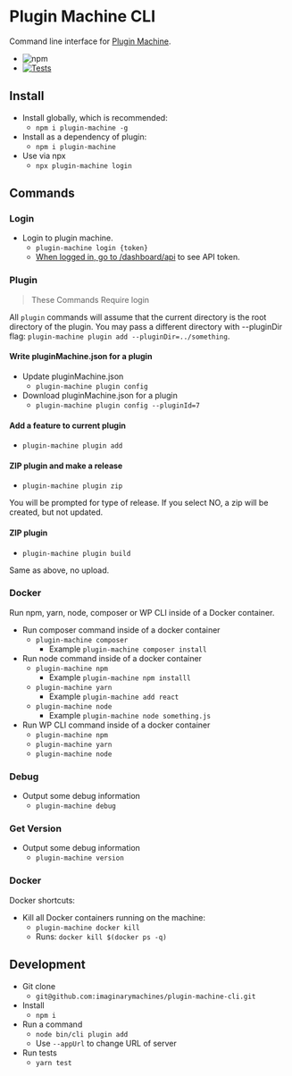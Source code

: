 # Plugin Machine CLI

Command line interface for [Plugin Machine](https://pluginmachine.com).

- ![npm](https://img.shields.io/npm/v/plugin-machine?style=flat-square)
- [![Tests](https://github.com/imaginarymachines/plugin-machine-cli/actions/workflows/node.js.yml/badge.svg)](https://github.com/imaginarymachines/plugin-machine-cli/actions/workflows/node.js.yml)
## Install

- Install globally, which is recommended:
    - `npm i plugin-machine -g`
- Install as a dependency of plugin:
    - `npm i plugin-machine`
- Use via npx
    - `npx plugin-machine login`

## Commands

### Login
- Login to plugin machine.
    - `plugin-machine login {token}`
    - [When logged in, go to /dashboard/api](https://pluginmachine.app/dashboard/api) to see API token.

### Plugin
> These Commands Require login

All `plugin` commands will assume that the current directory is the root directory of the plugin. You may pass a different directory with --pluginDir flag: `plugin-machine plugin add --pluginDir=../something`.

#### Write pluginMachine.json for a plugin

- Update pluginMachine.json
    - `plugin-machine plugin config`
- Download pluginMachine.json for a plugin
    - `plugin-machine plugin config --pluginId=7`

#### Add a feature to current plugin

- `plugin-machine plugin add`

#### ZIP plugin and make a release
- `plugin-machine plugin zip`

You will be prompted for type of release. If you select NO, a zip will be created, but not updated.

#### ZIP plugin
- `plugin-machine plugin build`

Same as above, no upload.

### Docker

Run npm, yarn, node, composer or WP CLI inside of a Docker container.

- Run composer command inside of a docker container
    - `plugin-machine composer`
        - Example `plugin-machine composer install`
- Run node command inside of a docker container
    - `plugin-machine npm`
        - Example `plugin-machine npm installl`
    - `plugin-machine yarn`
        - Example `plugin-machine add react`
    - `plugin-machine node`
        - Example `plugin-machine node something.js`
- Run WP CLI command inside of a docker container
    - `plugin-machine npm`
    - `plugin-machine yarn`
    - `plugin-machine node`
### Debug
- Output some debug information
	- `plugin-machine debug`

### Get Version
- Output some debug information
	- `plugin-machine version`

### Docker

Docker shortcuts:

- Kill all Docker containers running on the machine:
    - `plugin-machine docker kill`
    - Runs: `docker kill $(docker ps -q)`

## Development

- Git clone
    - `git@github.com:imaginarymachines/plugin-machine-cli.git`
- Install
    - `npm i`
- Run a command
    - `node bin/cli plugin add`
    - Use `--appUrl` to change URL of server
- Run tests
    - `yarn test`
